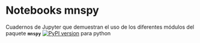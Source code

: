 # Notebooks mnspy

Cuadernos de Jupyter que demuestran el uso de los diferentes módulos del
paquete **`mnspy`** [![PyPI version](https://badge.fury.io/py/mnspy.svg)](https://badge.fury.io/py/mnspy) para python
